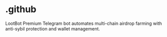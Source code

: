 # .github
LootBot Premium Telegram bot automates multi-chain airdrop farming with anti-sybil protection and wallet management.
